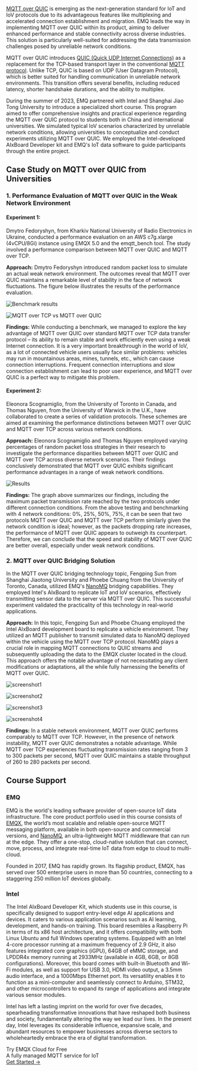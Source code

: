 [MQTT over QUIC](https://www.emqx.com/en/blog/mqtt-over-quic) is emerging as the next-generation standard for IoT and IoV protocols due to its advantageous features like multiplexing and accelerated connection establishment and migration. EMQ leads the way in implementing MQTT over QUIC within its product, aiming to deliver enhanced performance and stable connectivity across diverse industries. This solution is particularly well-suited for addressing the data transmission challenges posed by unreliable network conditions.

MQTT over QUIC introduces [QUIC (Quick UDP Internet Connections)](https://www.emqx.com/en/blog/quic-protocol-the-features-use-cases-and-impact-for-iot-iov) as a replacement for the TCP-based transport layer in the conventional [MQTT protocol](https://www.emqx.com/zh/blog/the-easiest-guide-to-getting-started-with-mqtt). Unlike TCP, QUIC is based on UDP (User Datagram Protocol), which is better suited for handling communication in unreliable network environments. This transition offers several benefits, including reduced latency, shorter handshake durations, and the ability to multiplex.

During the summer of 2023, EMQ partnered with Intel and Shanghai Jiao Tong University to introduce a specialized short course. This program aimed to offer comprehensive insights and practical experience regarding the MQTT over QUIC protocol to students both in China and international universities. We simulated typical IoV scenarios characterized by unreliable network conditions, allowing universities to conceptualize and conduct experiments utilizing MQTT over QUIC. We employed the Intel-developed AIxBoard Developer kit and EMQ's IoT data software to guide participants through the entire project.

## Case Study on MQTT over QUIC from Universities

### 1. Performance Evaluation of MQTT over QUIC in the Weak Network Environment

#### Experiment 1:

Dmytro Fedoryshyn, from Kharkiv National University of Radio Electronics in Ukraine, conducted a performance evaluation on an AWS c7g.xlarge (4vCPU/8Gi) instance using EMQX 5.0 and the emqtt_bench tool. The study involved a performance comparison between MQTT over QUIC and MQTT over TCP. 

**Approach:** Dmytro Fedoryshyn introduced random packet loss to simulate an actual weak network environment. The outcomes reveal that MQTT over QUIC maintains a remarkable level of stability in the face of network fluctuations. The figure below illustrates the results of the performance evaluation.

![Benchmark results](https://assets.emqx.com/images/4cc5115e125c79a4c443269431c00d56.png)

![MQTT over TCP vs MQTT over QUIC](https://assets.emqx.com/images/26e14ffb738c5f934d572f4f2c3b8b28.png)

**Findings:** While conducting a benchmark, we managed to explore the key advantage of MQTT over QUIC over standard MQTT over TCP data transfer protocol – its ability to remain stable and work efficiently even using a weak Internet connection. It is a very important breakthrough in the world of IoV, as a lot of connected vehicle users usually face similar problems: vehicles may run in mountainous areas, mines, tunnels, etc., which can cause connection interruptions. Frequent connection interruptions and slow connection establishment can lead to poor user experience, and MQTT over QUIC is a perfect way to mitigate this problem.

#### Experiment 2:

Eleonora Scognamiglio, from the University of Toronto in Canada, and Thomas Nguyen, from the University of Warwick in the U.K., have collaborated to create a series of validation protocols. These schemes are aimed at examining the performance distinctions between MQTT over QUIC and MQTT over TCP across various network conditions.

**Approach:** Eleonora Scognamiglio and Thomas Nguyen employed varying percentages of random packet loss strategies in their research to investigate the performance disparities between MQTT over QUIC and MQTT over TCP across diverse network scenarios. Their findings conclusively demonstrated that MQTT over QUIC exhibits significant performance advantages in a range of weak network conditions.

![Results](https://assets.emqx.com/images/146d7093fc8fd19b67b7828bd95dce2c.png)

**Findings:** The graph above summarizes our findings, including the maximum packet transmission rate reached by the two protocols under different connection conditions. From the above testing and benchmarking with 4 network conditions: 0%, 25%, 50%, 75%, it can be seen that two protocols MQTT over QUIC and MQTT over TCP perform similarly given the network condition is ideal; however, as the packets dropping rate increases, the performance of MQTT over QUIC appears to outweigh its counterpart. Therefore, we can conclude that the speed and stability of MQTT over QUIC are better overall, especially under weak network conditions.

### 2. MQTT over QUIC Bridging Solution

In the MQTT over QUIC bridging technology topic, Fengping Sun from Shanghai Jiaotong University and Phoebe Chuang from the University of Toronto, Canada, utilized EMQ's [NanoMQ](https://nanomq.io) bridging capabilities. They employed Intel's AIxBoard to replicate IoT and IoV scenarios, effectively transmitting sensor data to the server via MQTT over QUIC. This successful experiment validated the practicality of this technology in real-world applications.

**Approach:** In this topic, Fengping Sun and Phoebe Chuang employed the Intel AIxBoard development board to replicate a vehicle environment. They utilized an MQTT publisher to transmit simulated data to NanoMQ deployed within the vehicle using the MQTT over TCP protocol. NanoMQ plays a crucial role in mapping MQTT connections to QUIC streams and subsequently uploading the data to the EMQX cluster located in the cloud. This approach offers the notable advantage of not necessitating any client modifications or adaptations, all the while fully harnessing the benefits of MQTT over QUIC.

![screenshot1](https://assets.emqx.com/images/07bf6c7e7ec70e26d11ba8863755c3c0.png)

![screenshot2](https://assets.emqx.com/images/902714cd001f2b438a38d47d1b1d7930.png)

![screenshot3](https://assets.emqx.com/images/c5d3eb9cf1a66959e1bd903039c360e2.png)

![screenshot4](https://assets.emqx.com/images/de646c18976d2c01a9cd6878bbd323bc.png)

**Findings:** In a stable network environment, MQTT over QUIC performs comparably to MQTT over TCP. However, in the presence of network instability, MQTT over QUIC demonstrates a notable advantage. While MQTT over TCP experiences fluctuating transmission rates ranging from 3 to 300 packets per second, MQTT over QUIC maintains a stable throughput of 260 to 280 packets per second.

## Course Support

### EMQ

EMQ is the world's leading software provider of open-source IoT data infrastructure. The core product portfolio used in this course consists of [EMQX](https://www.emqx.io/), the world’s most scalable and reliable open-source MQTT messaging platform, available in both open-source and commercial versions, and [NanoMQ](https://nanomq.io), an ultra-lightweight MQTT middleware that can run at the edge. They offer a one-stop, cloud-native solution that can connect, move, process, and integrate real-time IoT data from edge to cloud to multi-cloud.

Founded in 2017, EMQ has rapidly grown. Its flagship product, EMQX, has served over 500 enterprise users in more than 50 countries, connecting to a staggering 250 million IoT devices globally.

### Intel

The Intel AIxBoard Developer Kit, which students use in this course, is specifically designed to support entry-level edge AI applications and devices. It caters to various application scenarios such as AI learning, development, and hands-on training. This board resembles a Raspberry Pi in terms of its x86 host architecture, and it offers compatibility with both Linux Ubuntu and full Windows operating systems. Equipped with an Intel 4-core processor running at a maximum frequency of 2.9 GHz, it also features integrated core graphics (iGPU), 64GB of eMMC storage, and LPDDR4x memory running at 2933MHz (available in 4GB, 6GB, or 8GB configurations). Moreover, this board comes with built-in Bluetooth and Wi-Fi modules, as well as support for USB 3.0, HDMI video output, a 3.5mm audio interface, and a 1000Mbps Ethernet port. Its versatility enables it to function as a mini-computer and seamlessly connect to Arduino, STM32, and other microcontrollers to expand its range of applications and integrate various sensor modules.

Intel has left a lasting imprint on the world for over five decades, spearheading transformative innovations that have reshaped both business and society, fundamentally altering the way we lead our lives. In the present day, Intel leverages its considerable influence, expansive scale, and abundant resources to empower businesses across diverse sectors to wholeheartedly embrace the era of digital transformation.



<section class="promotion">
    <div>
        Try EMQX Cloud for Free
        <div class="is-size-14 is-text-normal has-text-weight-normal">A fully managed MQTT service for IoT</div>
    </div>
    <a href="https://accounts.emqx.com/signup?continue=https://cloud-intl.emqx.com/console/deployments/0?oper=new" class="button is-gradient px-5">Get Started →</a>
</section>
